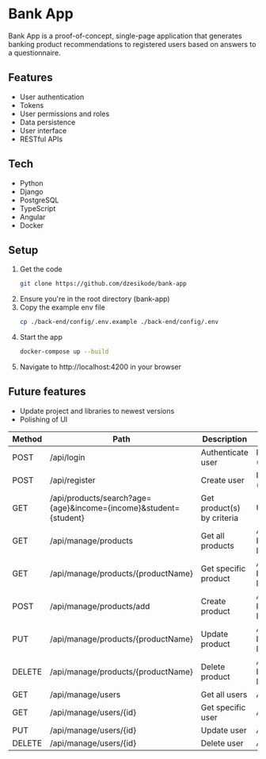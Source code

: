 # Bank App

Bank App is a proof-of-concept, single-page application that generates banking product recommendations to registered users based on answers to a questionnaire.

## Features
* User authentication
* Tokens
* User permissions and roles
* Data persistence
* User interface
* RESTful APIs

## Tech
* Python
* Django
* PostgreSQL
* TypeScript
* Angular
* Docker

## Setup
1. Get the code
   ```sh
   git clone https://github.com/dzesikode/bank-app
   ```
2. Ensure you're in the root directory (bank-app)
3. Copy the example env file
   ```sh
   cp ./back-end/config/.env.example ./back-end/config/.env
   ```
4. Start the app
   ```sh
   docker-compose up --build
   ```
5. Navigate to http://localhost:4200 in your browser

## Future features
* Update project and libraries to newest versions
* Polishing of UI


Method | Path | Description | User Role
--- | --- | --- | ---
POST | /api/login | Authenticate user | None (Anonymous)
POST | /api/register | Create user | None (Anonymous)
GET | /api/products/search?age={age}&income={income}&student={student} | Get product(s) by criteria | User
GET | /api/manage/products | Get all products | Admin, Product Manager
GET | /api/manage/products/{productName} | Get specific product | Admin, Product Manager
POST | /api/manage/products/add | Create product | Admin, Product Manager
PUT | /api/manage/products/{productName} | Update product | Admin, Product Manager
DELETE | /api/manage/products/{productName} | Delete product | Admin, Product Manager
GET | /api/manage/users | Get all users | Admin
GET | /api/manage/users/{id} | Get specific user | Admin
PUT | /api/manage/users/{id} | Update user | Admin
DELETE | /api/manage/users/{id} | Delete user | Admin

